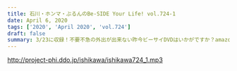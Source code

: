 ```yaml
---
title: 石川・ホンマ・ぶるんのBe-SIDE Your Life! vol.724-1
date: April 6, 2020
tags: ['2020', 'April 2020', 'vol.724']
draft: false
summary: 3/23に収録！不要不急の外出が出来ない昨今ビーサイDVDはいかがですか？amazonで発売中！！
---
```


http://project-phi.ddo.jp/ishikawa/ishikawa724_1.mp3